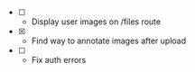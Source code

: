 - [ ] - Display user images on /files route
- [x] - Find way to annotate images after upload
- [ ] - Fix auth errors 
